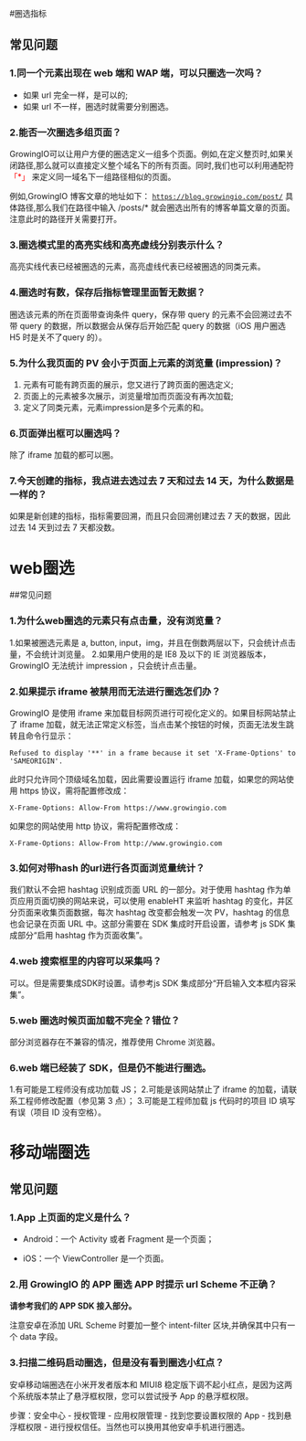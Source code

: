 #圈选指标

## 常见问题

### 1.同一个元素出现在 web 端和 WAP 端，可以只圈选一次吗？

* 如果 url 完全一样，是可以的;
* 如果 url 不一样，圈选时就需要分别圈选。

### 2.能否一次圈选多组页面？

GrowingIO可以让用户方便的圈选定义一组多个页面。例如,在定义整页时,如果关闭路径,那么就可以直接定义整个域名下的所有页面。同时,我们也可以利用通配符 <font color='red'>「\*」</font> 来定义同一域名下一组路径相似的页面。

例如,GrowingIO 博客文章的地址如下：
<code>https://blog.growingio.com/post/</code> 具体路径,那么我们在路径中输入 /posts/\* 就会圈选出所有的博客单篇文章的页面。注意此时的路径开关需要打开。

### 3.圈选模式里的高亮实线和高亮虚线分别表示什么？

高亮实线代表已经被圈选的元素，高亮虚线代表已经被圈选的同类元素。

### 4.圈选时有数，保存后指标管理里面暂无数据？

圈选该元素的所在页面带查询条件 query，保存带 query 的元素不会回溯过去不带 query 的数据，所以数据会从保存后开始匹配 query 的数据（iOS 用户圈选 H5 时是关不了query 的）。

### 5.为什么我页面的 PV 会小于页面上元素的浏览量 (impression)？

1. 元素有可能有跨页面的展示，您又进行了跨页面的圈选定义;
2. 页面上的元素被多次展示，浏览量增加而页面没有再次加载;
3. 定义了同类元素，元素impression是多个元素的和。

### 6.页面弹出框可以圈选吗？

除了 iframe 加载的都可以圈。


### 7.今天创建的指标，我点进去选过去 7 天和过去 14 天，为什么数据是一样的？

如果是新创建的指标，指标需要回溯，而且只会回溯创建过去 7 天的数据，因此过去 14 天到过去 7 天都没数。

# web圈选

##常见问题

### 1.为什么web圈选的元素只有点击量，没有浏览量？
1.如果被圈选元素是 a, button, input，img，并且在倒数两层以下，只会统计点击量，不会统计浏览量。
2.如果用户使用的是 IE8 及以下的 IE 浏览器版本，GrowingIO 无法统计 impression ，只会统计点击量。

### 2.如果提示 iframe 被禁用而无法进行圈选怎们办？

GrowingIO 是使用 iframe 来加载目标网页进行可视化定义的。如果目标网站禁止了 iframe 加载，就无法正常定义标签，当点击某个按钮的时候，页面无法发生跳转且命令行显示：

    Refused to display '**' in a frame because it set 'X-Frame-Options' to 'SAMEORIGIN'.
    
此时只允许同个顶级域名加载，因此需要设置运行 iframe 加载，如果您的网站使用 https 协议，需将配置修改成：

    X-Frame-Options: Allow-From https://www.growingio.com 
如果您的网站使用 http 协议，需将配置修改成：

    X-Frame-Options: Allow-From http://www.growingio.com 

### 3.如何对带hash 的url进行各页面浏览量统计？

我们默认不会把 hashtag 识别成页面 URL 的一部分。对于使用 hashtag 作为单页应用页面切换的网站来说，可以使用 enableHT 来监听 hashtag 的变化，并区分页面来收集页面数据，每次 hashtag 改变都会触发一次 PV，hashtag 的信息也会记录在页面 URL 中。这部分需要在 SDK 集成时开启设置，请参考 js SDK 集成部分“启用 hashtag 作为页面收集”。

### 4.web 搜索框里的内容可以采集吗？
可以。但是需要集成SDK时设置。请参考js SDK 集成部分“开启输入文本框内容采集”。


### 5.web 圈选时候页面加载不完全？错位？
部分浏览器存在不兼容的情况，推荐使用 Chrome 浏览器。


### 6.web 端已经装了 SDK，但是仍不能进行圈选。
1.有可能是工程师没有成功加载 JS；
2.可能是该网站禁止了 iframe 的加载，请联系工程师修改配置（参见第 3 点）；
3.可能是工程师加载 js 代码时的项目 ID 填写有误（项目 ID 没有空格）。

# 移动端圈选

## 常见问题

### 1.App 上页面的定义是什么？

* Android：一个 Activity 或者 Fragment 是一个页面；

* iOS：一个 ViewController 是一个页面。

### 2.用 GrowingIO 的 APP 圈选 APP 时提示 url Scheme 不正确？

**请参考我们的 APP SDK 接入部分。**

注意安卓在添加 URL Scheme 时要加一整个 intent-filter 区块,并确保其中只有一个 data 字段。


### 3.扫描二维码启动圈选，但是没有看到圈选小红点？

安卓移动端圈选在小米开发者版本和 MIUI8 稳定版下调不起小红点，是因为这两个系统版本禁止了悬浮框权限，您可以尝试授予 App 的悬浮框权限。

步骤：安全中心 - 授权管理 - 应用权限管理 - 找到您要设置权限的 App - 找到悬浮框权限 - 进行授权信任。当然也可以换用其他安卓手机进行圈选。
